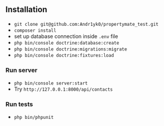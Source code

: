 ## Installation
- `git clone git@github.com:Andr1yk0/propertymate_test.git`
- `composer install`
- set up database connection inside `.env` file
- `php bin/console doctrine:database:create`
- `php bin/console doctrine:migrations:migrate`
- `php bin/console doctrine:fixtures:load`

### Run server
- `php bin/console server:start`
- Try `http://127.0.0.1:8000/api/contacts`

### Run tests
- `php bin/phpunit`
